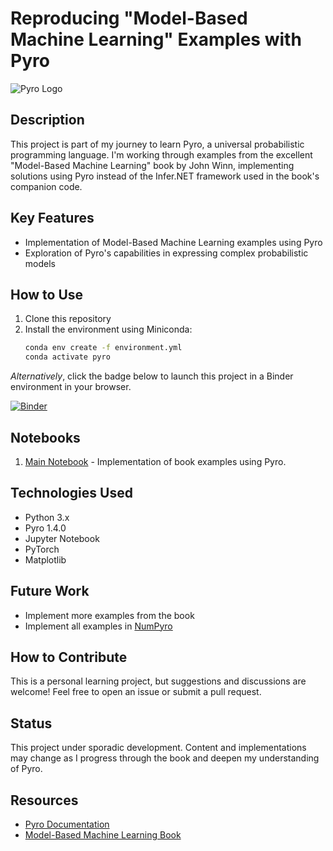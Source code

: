 # Reproducing "Model-Based Machine Learning" Examples with Pyro

![Pyro Logo](https://pyro.ai/img/pyro_logo.png)

## Description
This project is part of my journey to learn Pyro, a universal probabilistic programming language. I'm working through examples from the excellent "Model-Based Machine Learning" book by John Winn, implementing solutions using Pyro instead of the Infer.NET framework used in the book's companion code.

## Key Features
- Implementation of Model-Based Machine Learning examples using Pyro
- Exploration of Pyro's capabilities in expressing complex probabilistic models

## How to Use
1. Clone this repository
2. Install the environment using Miniconda:
   ```bash
   conda env create -f environment.yml
   conda activate pyro
   ```
*Alternatively*, click the badge below to launch this project in a Binder environment in your browser.

[![Binder](https://mybinder.org/badge_logo.svg)](https://mybinder.org/v2/gh/mengqvist/data_analysis_mbml/main)

## Notebooks
1. [Main Notebook](https://github.com/mengqvist/data_analysis_mbml/blob/master/MBML_book.ipynb) - Implementation of book examples using Pyro.

## Technologies Used
- Python 3.x
- Pyro 1.4.0
- Jupyter Notebook
- PyTorch
- Matplotlib

## Future Work
- Implement more examples from the book
- Implement all examples in [NumPyro](https://num.pyro.ai/en/latest/index.html)

## How to Contribute
This is a personal learning project, but suggestions and discussions are welcome! Feel free to open an issue or submit a pull request.

## Status
This project under sporadic development. Content and implementations may change as I progress through the book and deepen my understanding of Pyro.

## Resources
- [Pyro Documentation](https://pyro.ai/)
- [Model-Based Machine Learning Book](http://mbmlbook.com/)

